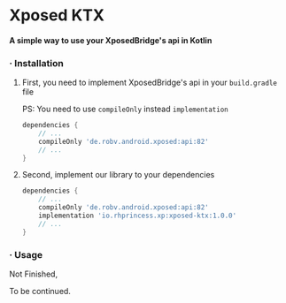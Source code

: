 # Xposed KTX

#### A simple way to use your XposedBridge's api in Kotlin

### · Installation

1. First, you need to implement XposedBridge's api in your `build.gradle` file

   PS: You need to use `compileOnly` instead `implementation`

   ```groovy
   dependencies {
       // ...
       compileOnly 'de.robv.android.xposed:api:82'
       // ...
   }
   ```

2. Second, implement our library to your dependencies

   ```groovy
   dependencies {
       // ...
       compileOnly 'de.robv.android.xposed:api:82'
       implementation 'io.rhprincess.xp:xposed-ktx:1.0.0'
       // ...
   }
   ```



### · Usage

Not Finished,

To be continued.
